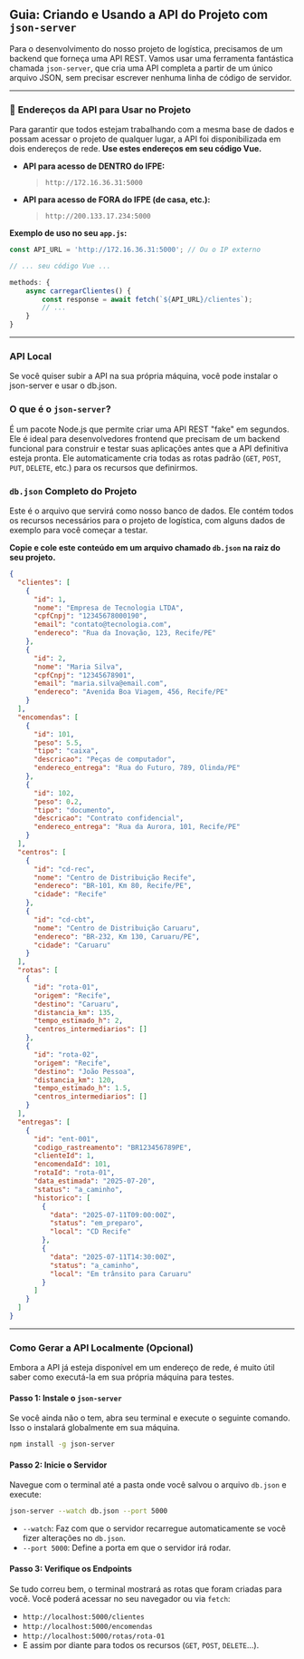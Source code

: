 ## Guia: Criando e Usando a API do Projeto com `json-server`

Para o desenvolvimento do nosso projeto de logística, precisamos de um backend que forneça uma API REST. Vamos usar uma ferramenta fantástica chamada `json-server`, que cria uma API completa a partir de um único arquivo JSON, sem precisar escrever nenhuma linha de código de servidor.

-----

### 🚨 **Endereços da API para Usar no Projeto**

Para garantir que todos estejam trabalhando com a mesma base de dados e possam acessar o projeto de qualquer lugar, a API foi disponibilizada em dois endereços de rede. **Use estes endereços em seu código Vue.**

* **API para acesso de DENTRO do IFPE:**

  > `http://172.16.36.31:5000`

* **API para acesso de FORA do IFPE (de casa, etc.):**

  > `http://200.133.17.234:5000`

**Exemplo de uso no seu `app.js`:**

```javascript
const API_URL = 'http://172.16.36.31:5000'; // Ou o IP externo

// ... seu código Vue ...

methods: {
    async carregarClientes() {
        const response = await fetch(`${API_URL}/clientes`);
        // ...
    }
}
```

---

### API Local

Se você quiser subir a API na sua própria máquina, você pode instalar o json-server e usar o db.json.

### O que é o `json-server`?

É um pacote Node.js que permite criar uma API REST "fake" em segundos. Ele é ideal para desenvolvedores frontend que precisam de um backend funcional para construir e testar suas aplicações antes que a API definitiva esteja pronta. Ele automaticamente cria todas as rotas padrão (`GET`, `POST`, `PUT`, `DELETE`, etc.) para os recursos que definirmos.

### `db.json` Completo do Projeto

Este é o arquivo que servirá como nosso banco de dados. Ele contém todos os recursos necessários para o projeto de logística, com alguns dados de exemplo para você começar a testar.

**Copie e cole este conteúdo em um arquivo chamado `db.json` na raiz do seu projeto.**

```json
{
  "clientes": [
    {
      "id": 1,
      "nome": "Empresa de Tecnologia LTDA",
      "cpfCnpj": "12345678000190",
      "email": "contato@tecnologia.com",
      "endereco": "Rua da Inovação, 123, Recife/PE"
    },
    {
      "id": 2,
      "nome": "Maria Silva",
      "cpfCnpj": "12345678901",
      "email": "maria.silva@email.com",
      "endereco": "Avenida Boa Viagem, 456, Recife/PE"
    }
  ],
  "encomendas": [
    {
      "id": 101,
      "peso": 5.5,
      "tipo": "caixa",
      "descricao": "Peças de computador",
      "endereco_entrega": "Rua do Futuro, 789, Olinda/PE"
    },
    {
      "id": 102,
      "peso": 0.2,
      "tipo": "documento",
      "descricao": "Contrato confidencial",
      "endereco_entrega": "Rua da Aurora, 101, Recife/PE"
    }
  ],
  "centros": [
    {
      "id": "cd-rec",
      "nome": "Centro de Distribuição Recife",
      "endereco": "BR-101, Km 80, Recife/PE",
      "cidade": "Recife"
    },
    {
      "id": "cd-cbt",
      "nome": "Centro de Distribuição Caruaru",
      "endereco": "BR-232, Km 130, Caruaru/PE",
      "cidade": "Caruaru"
    }
  ],
  "rotas": [
    {
      "id": "rota-01",
      "origem": "Recife",
      "destino": "Caruaru",
      "distancia_km": 135,
      "tempo_estimado_h": 2,
      "centros_intermediarios": []
    },
    {
      "id": "rota-02",
      "origem": "Recife",
      "destino": "João Pessoa",
      "distancia_km": 120,
      "tempo_estimado_h": 1.5,
      "centros_intermediarios": []
    }
  ],
  "entregas": [
    {
      "id": "ent-001",
      "codigo_rastreamento": "BR123456789PE",
      "clienteId": 1,
      "encomendaId": 101,
      "rotaId": "rota-01",
      "data_estimada": "2025-07-20",
      "status": "a_caminho",
      "historico": [
        {
          "data": "2025-07-11T09:00:00Z",
          "status": "em_preparo",
          "local": "CD Recife"
        },
        {
          "data": "2025-07-11T14:30:00Z",
          "status": "a_caminho",
          "local": "Em trânsito para Caruaru"
        }
      ]
    }
  ]
}
```

-----

### Como Gerar a API Localmente (Opcional)

Embora a API já esteja disponível em um endereço de rede, é muito útil saber como executá-la em sua própria máquina para testes.

#### **Passo 1: Instale o `json-server`**

Se você ainda não o tem, abra seu terminal e execute o seguinte comando. Isso o instalará globalmente em sua máquina.

```bash
npm install -g json-server
```

#### **Passo 2: Inicie o Servidor**

Navegue com o terminal até a pasta onde você salvou o arquivo `db.json` e execute:

```bash
json-server --watch db.json --port 5000
```

* `--watch`: Faz com que o servidor recarregue automaticamente se você fizer alterações no `db.json`.
* `--port 5000`: Define a porta em que o servidor irá rodar.

#### **Passo 3: Verifique os Endpoints**

Se tudo correu bem, o terminal mostrará as rotas que foram criadas para você. Você poderá acessar no seu navegador ou via `fetch`:

* `http://localhost:5000/clientes`
* `http://localhost:5000/encomendas`
* `http://localhost:5000/rotas/rota-01`
* E assim por diante para todos os recursos (`GET`, `POST`, `DELETE`...).

